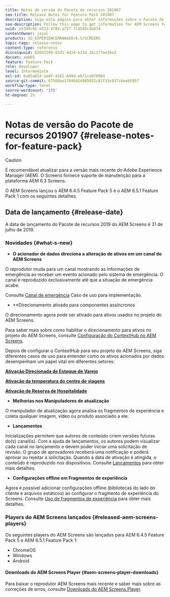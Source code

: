 ```yaml
---
title: Notas de versão do Pacote de recursos 201907
seo-title: Release Notes for Feature Pack 201907
description: Siga esta página para obter informações sobre o Pacote de recursos 2019 do AEM Screens lançado em 31 de julho de 2019.
seo-description: Follow this page to get information for AEM Screens Feature Pack 201907 released on July 31, 2019.
uuid: e5349c92-d532-4f04-a757-7c4545cdb074
contentOwner: jsyal
products: SG_EXPERIENCEMANAGER/6.5/SCREENS
topic-tags: release-notes
content-type: reference
discoiquuid: 826d1599-02d1-4d24-b15d-26c1ffee36a2
docset: aem65
feature: Feature Pack
role: Developer
level: Intermediate
exl-id: 6a05a014-aedf-4261-849d-abf1ce070964
source-git-commit: 67560ae17646424985032c81f33c937c6eeb5957
workflow-type: tm+mt
source-wordcount: '375'
ht-degree: 2%

---
```


# Notas de versão do Pacote de recursos 201907 {#release-notes-for-feature-pack}

>[!CAUTION]
>
>É recomendável atualizar para a versão mais recente do Adobe Experience Manager (AEM). O Screens fornece suporte de manutenção para a plataforma AEM 6.3 Screens.

O AEM Screens lançou o AEM 6.4.5 Feature Pack 5 e o AEM 6.5.1 Feature Pack 1 com os seguintes detalhes.

## Data de lançamento {#release-date}

A data de lançamento do Pacote de recursos 2019 do AEM Screens é 31 de julho de 2019.

### Novidades {#what-s-new}

* **O acionador de dados direciona a alteração de ativos em um canal do AEM Screens**

O reprodutor muda para um canal mostrando as informações de emergência ao receber um evento acionado pelo sistema de emergência. O canal é reproduzido exclusivamente até que a situação de emergência acabe.

Consulte [Canal de emergência](emergency-channel.md) Caso de uso para implementação.

* **Direcionamento ativado para componentes assíncronos

O direcionamento agora pode ser ativado para ativos usados no projeto do AEM Screens.

Para saber mais sobre como habilitar o direcionamento para ativos no projeto do AEM Screens, consulte [Configuração do ContextHub no AEM Screens](configuring-context-hub.md).

Depois de configurar o ContextHub para seu projeto do AEM Screens, siga diferentes casos de uso para entender como os ativos acionados por dados desempenham um papel vital em diferentes setores:

**[Ativação Direcionada de Estoque de Varejo](retail-inventory-activation.md)**

**[Ativação da temperatura do centro de viagens](local-temperature-activation.md)**

**[Ativação de Reserva de Hospitalidade](hospitality-reservation-activation.md)**

* **Melhorias nos Manipuladores de atualização**

O manipulador de atualização agora analisa os fragmentos de experiência e coleta qualquer imagem, vídeo ou produto associado a ele.

* **Lançamentos**

Inicializações permitem que autores de conteúdo criem versões futuras do(s) canal(is). Com a ajuda de lançamentos, os autores podem visualizar cada canal no lançamento e devem poder iniciar uma solicitação de revisão. O grupo de aprovadores receberá uma notificação e poderá aprovar ou rejeitar a solicitação. Quando a data de ativação é atingida, o conteúdo é reproduzido nos dispositivos.
Consulte [Lançamentos](launches.md) para obter mais detalhes.

* **Configurações offline em Fragmentos de experiência**

Agora é possível adicionar configurações offline (bibliotecas do lado do cliente e arquivos estáticos) ao configurar o fragmento de experiência do Screens. Consulte [Uso de fragmentos de experiência](experience-fragments-in-screens.md) para obter mais detalhes.

### Players do AEM Screens lançados {#released-aem-screens-players}

Os seguintes players do AEM Screens são lançados para AEM 6.4.5 Feature Pack 5 e AEM 6.5.1 Feature Pack 1:

* ChromeOS
* Windows
* Android

#### Downloads do AEM Screens Player  {#aem-screens-player-downloads}

Para baixar o reprodutor AEM Screens mais recente e saber mais sobre as correções de erros, consulte [Downloads do AEM Screens Player](https://download.macromedia.com/screens/).
